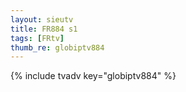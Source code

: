 ```yaml
--- 
layout: sieutv
title: FR884 s1
tags: [FRtv]
thumb_re: globiptv884
---
```

{% include tvadv key="globiptv884" %} 
